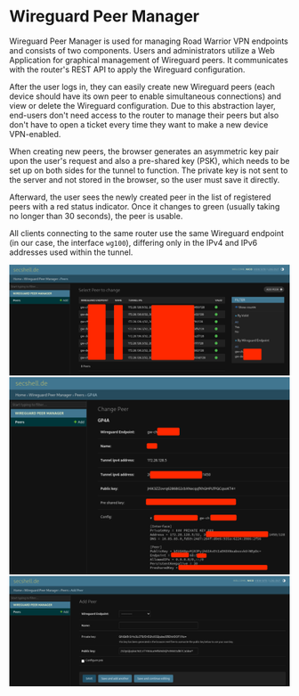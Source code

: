 # Wireguard Peer Manager

Wireguard Peer Manager is used for managing Road Warrior VPN endpoints and consists of two components. Users and 
administrators utilize a Web Application for graphical management of Wireguard peers. It communicates with the router's 
REST API to apply the Wireguard configuration.

After the user logs in, they can easily create new Wireguard peers (each device should have its own peer to enable 
simultaneous connections) and view or delete the Wireguard configuration. Due to this abstraction layer, end-users don't
need access to the router to manage their peers but also don't have to open a ticket every time they want to make a new 
device VPN-enabled.

When creating new peers, the browser generates an asymmetric key pair upon the user's request and also a pre-shared key
(PSK), which needs to be set up on both sides for the tunnel to function. The private key is not sent to the server and 
not stored in the browser, so the user must save it directly.

Afterward, the user sees the newly created peer in the list of registered peers with a red status indicator. Once it
changes to green (usually taking no longer than 30 seconds), the peer is usable.

All clients connecting to the same router use the same Wireguard endpoint (in our case, the interface `wg100`), 
differing only in the IPv4 and IPv6 addresses used within the tunnel.

![](./media/overview.png)
![](./media/view.png)
![](./media/new.png)
